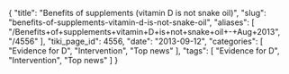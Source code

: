 {
    "title": "Benefits of supplements (vitamin D is not snake oil)",
    "slug": "benefits-of-supplements-vitamin-d-is-not-snake-oil",
    "aliases": [
        "/Benefits+of+supplements+vitamin+D+is+not+snake+oil+-+Aug+2013",
        "/4556"
    ],
    "tiki_page_id": 4556,
    "date": "2013-09-12",
    "categories": [
        "Evidence for D",
        "Intervention",
        "Top news"
    ],
    "tags": [
        "Evidence for D",
        "Intervention",
        "Top news"
    ]
}